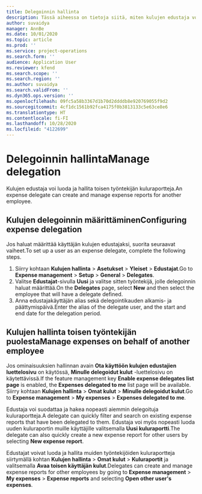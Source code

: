 ```yaml
---
title: Delegoinnin hallinta
description: Tässä aiheessa on tietoja siitä, miten kulujen edustaja voi luoda ja hallita toisen työntekijän kuluraportteja.
author: suvaidya
manager: AnnBe
ms.date: 10/01/2020
ms.topic: article
ms.prod: ''
ms.service: project-operations
ms.search.form: ''
audience: Application User
ms.reviewer: kfend
ms.search.scope: ''
ms.search.region: ''
ms.author: suvaidya
ms.search.validFrom: ''
ms.dyn365.ops.version: ''
ms.openlocfilehash: 09fc5a58b3367d1b70d2ddddb8e920769055f9d2
ms.sourcegitcommit: 4cf1dc1561b92fca4175f0b3813133c5e63ce8e6
ms.translationtype: HT
ms.contentlocale: fi-FI
ms.lasthandoff: 10/28/2020
ms.locfileid: "4122699"
---
```

# <a name="manage-delegation"></a><span data-ttu-id="03c04-103">Delegoinnin hallinta</span><span class="sxs-lookup"><span data-stu-id="03c04-103">Manage delegation</span></span>
<span data-ttu-id="03c04-104">Kulujen edustaja voi luoda ja hallita toisen työntekijän kuluraportteja.</span><span class="sxs-lookup"><span data-stu-id="03c04-104">An expense delegate can create and manage expense reports for another employee.</span></span>

## <a name="configuring-expense-delegation"></a><span data-ttu-id="03c04-105">Kulujen delegoinnin määrittäminen</span><span class="sxs-lookup"><span data-stu-id="03c04-105">Configuring expense delegation</span></span>

<span data-ttu-id="03c04-106">Jos haluat määrittää käyttäjän kulujen edustajaksi, suorita seuraavat vaiheet.</span><span class="sxs-lookup"><span data-stu-id="03c04-106">To set up a user as an expense delegate, complete the following steps.</span></span> 
1. <span data-ttu-id="03c04-107">Siirry kohtaan **Kulujen hallinta** > **Asetukset** > **Yleiset** > **Edustajat**.</span><span class="sxs-lookup"><span data-stu-id="03c04-107">Go to **Expense management** > **Setup** > **General** > **Delegates**.</span></span> 
2. <span data-ttu-id="03c04-108">Valitse **Edustajat**-sivulla **Uusi** ja valitse sitten työntekijä, jolle delegoinnin haluat määrittää.</span><span class="sxs-lookup"><span data-stu-id="03c04-108">On the **Delegates** page, select **New** and then select the employee that will have a delegate defined.</span></span> 
3. <span data-ttu-id="03c04-109">Anna edustajakäyttäjän alias sekä delegointikauden alkamis- ja päättymispäivä.</span><span class="sxs-lookup"><span data-stu-id="03c04-109">Enter the alias of the delegate user, and the start and end date for the delegation period.</span></span>

## <a name="manage-expenses-on-behalf-of-another-employee"></a><span data-ttu-id="03c04-110">Kulujen hallinta toisen työntekijän puolesta</span><span class="sxs-lookup"><span data-stu-id="03c04-110">Manage expenses on behalf of another employee</span></span>

<span data-ttu-id="03c04-111">Jos ominaisuuksien hallinnan avain **Ota käyttöön kulujen edustajien luettelosivu** on käytössä, **Minulle delegoidut kulut** -luettelosivu on käytettävissä.</span><span class="sxs-lookup"><span data-stu-id="03c04-111">If the feature management key **Enable expense delegates list page** is enabled, the **Expenses delegated to me** list page will be available.</span></span> <span data-ttu-id="03c04-112">Siirry kohtaan **Kulujen hallinta** > **Omat kulut** > **Minulle delegoidut kulut**.</span><span class="sxs-lookup"><span data-stu-id="03c04-112">Go to **Expense management** > **My expenses** > **Expenses delegated to me**.</span></span>

<span data-ttu-id="03c04-113">Edustaja voi suodattaa ja hakea nopeasti aiemmin delegoituja kuluraportteja.</span><span class="sxs-lookup"><span data-stu-id="03c04-113">A delegate can quickly filter and search on existing expense reports that have been delegated to them.</span></span> <span data-ttu-id="03c04-114">Edustaja voi myös nopeasti luoda uuden kuluraportin muille käyttäjille valitsemalla **Uusi kuluraportti**.</span><span class="sxs-lookup"><span data-stu-id="03c04-114">The delegate can also quickly create a new expense report for other users by selecting **New expense report**.</span></span>

<span data-ttu-id="03c04-115">Edustajat voivat luoda ja hallita muiden työntekijöiden kuluraportteja siirtymällä kohtan **Kulujen hallinta** > **Omat kulut** > **Kuluraportit** ja valitsemalla **Avaa toisen käyttäjän kulut**.</span><span class="sxs-lookup"><span data-stu-id="03c04-115">Delegates can create and manage expense reports for other employees by going to **Expense management** > **My expenses** > **Expense reports** and selecting **Open other user's expenses**.</span></span>
